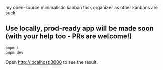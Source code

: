 my open-source minimalistic kanban task organizer as other kanbans are suck

## Use locally, prod-ready app will be made soon (with your help too - PRs are welcome!)

```bash
pnpm i
pnpm dev
```

Open [http://localhost:3000](http://localhost:3000) to see the result.
